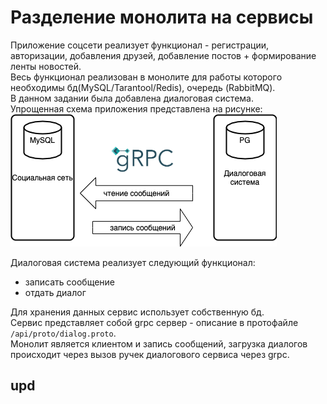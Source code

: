 # Разделение монолита на сервисы

Приложение соцсети реализует функционал - регистрации, авторизации, добавления друзей, добавление постов + формирование ленты новостей. <br>
Весь функционал реализован в монолите для работы которого необходимы бд(MySQL/Tarantool/Redis), очередь (RabbitMQ).<br> 
В данном задании была добавлена диалоговая система. <br>
Упрощенная схема приложения представлена на рисунке: <br>
![plot](microservice.png)

Диалоговая система реализует следующий функционал: 
* записать сообщение 
* отдать диалог

Для хранения данных сервис использует собственную бд. <br>
Сервис представляет собой grpc сервер - описание в протофайле ```/api/proto/dialog.proto```. <br>
Монолит является клиентом и запись сообщений, загрузка диалогов происходит через вызов ручек диалогового сервиса через grpc.

## upd

